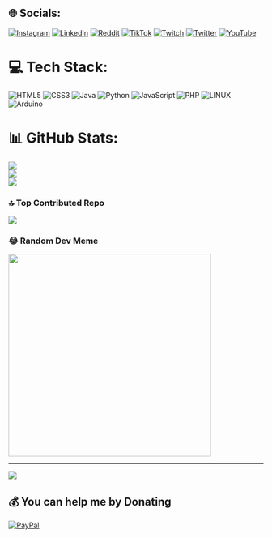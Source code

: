 
## 🌐 Socials:
[![Instagram](https://img.shields.io/badge/Instagram-%23E4405F.svg?logo=Instagram&logoColor=white)](https://instagram.com/Houlock) [![LinkedIn](https://img.shields.io/badge/LinkedIn-%230077B5.svg?logo=linkedin&logoColor=white)](https://linkedin.com/in/Houlock) [![Reddit](https://img.shields.io/badge/Reddit-%23FF4500.svg?logo=Reddit&logoColor=white)](https://reddit.com/user/Houlock) [![TikTok](https://img.shields.io/badge/TikTok-%23000000.svg?logo=TikTok&logoColor=white)](https://tiktok.com/@Houlock) [![Twitch](https://img.shields.io/badge/Twitch-%239146FF.svg?logo=Twitch&logoColor=white)](https://twitch.tv/Houlock2) [![Twitter](https://img.shields.io/badge/Twitter-%231DA1F2.svg?logo=Twitter&logoColor=white)](https://twitter.com/_SOM_II) [![YouTube](https://img.shields.io/badge/YouTube-%23FF0000.svg?logo=YouTube&logoColor=white)](https://youtube.com/@Houlock) 

# 💻 Tech Stack:
![HTML5](https://img.shields.io/badge/html5-%23E34F26.svg?style=for-the-badge&logo=html5&logoColor=white) ![CSS3](https://img.shields.io/badge/css3-%231572B6.svg?style=for-the-badge&logo=css3&logoColor=white) ![Java](https://img.shields.io/badge/java-%23ED8B00.svg?style=for-the-badge&logo=java&logoColor=white) ![Python](https://img.shields.io/badge/python-3670A0?style=for-the-badge&logo=python&logoColor=ffdd54) ![JavaScript](https://img.shields.io/badge/javascript-%23323330.svg?style=for-the-badge&logo=javascript&logoColor=%23F7DF1E) ![PHP](https://img.shields.io/badge/php-%23777BB4.svg?style=for-the-badge&logo=php&logoColor=white) ![LINUX](https://img.shields.io/badge/Linux-FCC624?style=for-the-badge&logo=linux&logoColor=black) ![Arduino](https://img.shields.io/badge/-Arduino-00979D?style=for-the-badge&logo=Arduino&logoColor=white)
# 📊 GitHub Stats:
![](https://github-readme-stats.vercel.app/api?username=S0M2&theme=dark&hide_border=false&include_all_commits=true&count_private=true)<br/>
![](https://github-readme-streak-stats.herokuapp.com/?user=S0M2&theme=dark&hide_border=false)<br/>
![](https://github-readme-stats.vercel.app/api/top-langs/?username=S0M2&theme=dark&hide_border=false&include_all_commits=true&count_private=true&layout=compact)

### 🔝 Top Contributed Repo
![](https://github-contributor-stats.vercel.app/api?username=S0M2&limit=5&theme=dark&combine_all_yearly_contributions=true)

### 😂 Random Dev Meme
<img src='https://randommeme-five.vercel.app/' style="height: 400px;"/>

---
[![](https://visitcount.itsvg.in/api?id=S0M2&icon=0&color=0)](https://visitcount.itsvg.in)

  ## 💰 You can help me by Donating
  [![PayPal](https://img.shields.io/badge/PayPal-00457C?style=for-the-badge&logo=paypal&logoColor=white)](https://paypal.me/houlock2) 

  
<!-- Proudly created with GPRM ( https://gprm.itsvg.in ) -->
